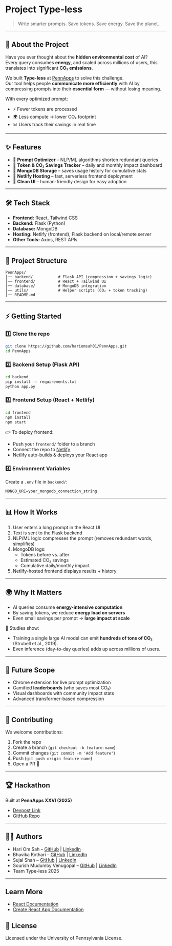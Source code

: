 # Project Type-less

> Write smarter prompts. Save tokens. Save energy. Save the planet.

---

## 🚀 About the Project

Have you ever thought about the **hidden environmental cost** of AI?  
Every query consumes **energy**, and scaled across millions of users, this translates into significant **CO₂ emissions**.  

We built **Type-less** at [PennApps](https://pennapps.com) to solve this challenge.  
Our tool helps people **communicate more efficiently** with AI by compressing prompts into their **essential form** — without losing meaning.  

With every optimized prompt:
- ⚡ Fewer tokens are processed  
- 🌍 Less compute → lower CO₂ footprint  
- 📊 Users track their savings in real time  

---

## ✨ Features

- 🔹 **Prompt Optimizer** – NLP/ML algorithms shorten redundant queries  
- 🔹 **Token & CO₂ Savings Tracker** – daily and monthly impact dashboard  
- 🔹 **MongoDB Storage** – saves usage history for cumulative stats  
- 🔹 **Netlify Hosting** – fast, serverless frontend deployment  
- 🔹 **Clean UI** – human-friendly design for easy adoption  

---

## 🛠️ Tech Stack

- **Frontend:** React, Tailwind CSS  
- **Backend:** Flask (Python)  
- **Database:** MongoDB  
- **Hosting:** Netlify (frontend), Flask backend on local/remote server  
- **Other Tools:** Axios, REST APIs  

---

## 📂 Project Structure

```
PennApps/
│── backend/           # Flask API (compression + savings logic)
│── frontend/          # React + Tailwind UI
│── database/          # MongoDB integration
│── utils/             # Helper scripts (CO₂ + token tracking)
│── README.md
```

---

## ⚡ Getting Started

### 1️⃣ Clone the repo
```bash
git clone https://github.com/hariomsah01/PennApps.git
cd PennApps
```

### 2️⃣ Backend Setup (Flask API)
```bash
cd backend
pip install -r requirements.txt
python app.py
```

### 3️⃣ Frontend Setup (React + Netlify)
```bash
cd frontend
npm install
npm start
```

👉 To deploy frontend:
- Push your `frontend/` folder to a branch  
- Connect the repo to [Netlify](https://www.netlify.com/)  
- Netlify auto-builds & deploys your React app  

### 4️⃣ Environment Variables
Create a `.env` file in `backend/`:
```
MONGO_URI=your_mongodb_connection_string
```

---

## 📊 How It Works

1. User enters a long prompt in the React UI  
2. Text is sent to the Flask backend  
3. NLP/ML logic compresses the prompt (removes redundant words, simplifies)  
4. MongoDB logs:  
   - Tokens before vs. after  
   - Estimated CO₂ savings  
   - Cumulative daily/monthly impact  
5. Netlify-hosted frontend displays results + history  

---

## 🌍 Why It Matters

- AI queries consume **energy-intensive computation**  
- By saving tokens, we reduce **energy load on servers**  
- Even small savings per prompt → **large impact at scale**  

📌 Studies show:
- Training a single large AI model can emit **hundreds of tons of CO₂** (Strubell et al., 2019).  
- Even inference (day-to-day queries) adds up across millions of users.  

---

## 🎯 Future Scope

- Chrome extension for live prompt optimization  
- Gamified **leaderboards** (who saves most CO₂)  
- Visual dashboards with community impact stats  
- Advanced transformer-based compression  

---

## 🤝 Contributing

We welcome contributions:

1. Fork the repo  
2. Create a branch (`git checkout -b feature-name`)  
3. Commit changes (`git commit -m 'Add feature'`)  
4. Push (`git push origin feature-name`)  
5. Open a PR 🚀  

---

## 🏆 Hackathon

Built at **PennApps XXVI (2025)**  
- [Devpost Link](https://devpost.com/software/type-less)  
- [GitHub Repo](https://github.com/hariomsah01/PennApps)  

---

## 👨‍💻 Authors

- Hari Om Sah – [GitHub](https://github.com/hariomsah01) | [LinkedIn](https://www.linkedin.com/in/hari-om-sah/)
- Bhavika Kothari – [GitHub](https://github.com/bhavikak20005) | [LinkedIn](https://www.linkedin.com/in/bhavikakothari/)  
- Sujal Shah – [GitHub](https://github.com/sujalshah0444) | [LinkedIn](https://www.linkedin.com/in/shahsujal/)
- Sourish Mudumby Venugopal – [GitHub](https://github.com/Sourish-07) | [LinkedIn](https://www.linkedin.com/in/sourish-mudumby-venugopal-251323358/)  
- Team Type-less 2025  

---

## Learn More

- [React Documentation](https://reactjs.org/)
- [Create React App Documentation](https://facebook.github.io/create-react-app/docs/getting-started)

## 📜 License

Licensed under the University of Pennsylvania License.   
